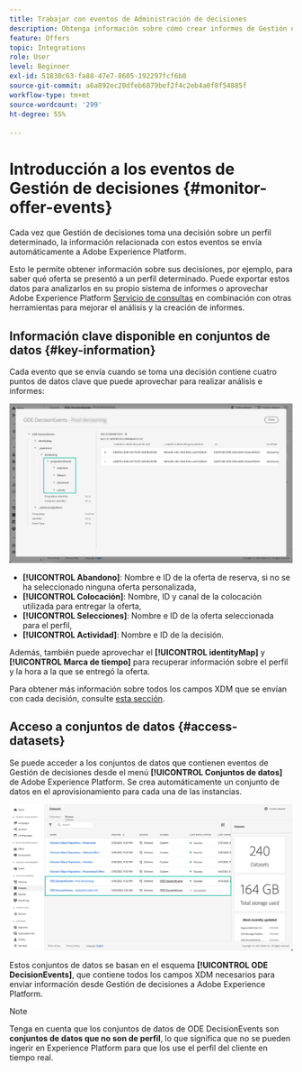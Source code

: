 ```yaml
---
title: Trabajar con eventos de Administración de decisiones
description: Obtenga información sobre cómo crear informes de Gestión de decisiones en Adobe Experience Platform.
feature: Offers
topic: Integrations
role: User
level: Beginner
exl-id: 51830c63-fa88-47e7-8605-192297fcf6b8
source-git-commit: a6a892ec20dfeb6879bef2f4c2eb4a0f8f54885f
workflow-type: tm+mt
source-wordcount: '299'
ht-degree: 55%

---
```


# Introducción a los eventos de Gestión de decisiones {#monitor-offer-events}

Cada vez que Gestión de decisiones toma una decisión sobre un perfil determinado, la información relacionada con estos eventos se envía automáticamente a Adobe Experience Platform.

Esto le permite obtener información sobre sus decisiones, por ejemplo, para saber qué oferta se presentó a un perfil determinado. Puede exportar estos datos para analizarlos en su propio sistema de informes o aprovechar Adobe Experience Platform [Servicio de consultas](https://experienceleague.adobe.com/docs/experience-platform/query/home.html?lang=es) en combinación con otras herramientas para mejorar el análisis y la creación de informes.

## Información clave disponible en conjuntos de datos {#key-information}

Cada evento que se envía cuando se toma una decisión contiene cuatro puntos de datos clave que puede aprovechar para realizar análisis e informes:

![](../assets/events-dataset-preview.png)

* **[!UICONTROL Abandono]**: Nombre e ID de la oferta de reserva, si no se ha seleccionado ninguna oferta personalizada,
* **[!UICONTROL Colocación]**: Nombre, ID y canal de la colocación utilizada para entregar la oferta,
* **[!UICONTROL Selecciones]**: Nombre e ID de la oferta seleccionada para el perfil,
* **[!UICONTROL Actividad]**: Nombre e ID de la decisión.

Además, también puede aprovechar el **[!UICONTROL identityMap]** y **[!UICONTROL Marca de tiempo]** para recuperar información sobre el perfil y la hora a la que se entregó la oferta.

Para obtener más información sobre todos los campos XDM que se envían con cada decisión, consulte [esta sección](xdm-fields.md).

## Acceso a conjuntos de datos {#access-datasets}

Se puede acceder a los conjuntos de datos que contienen eventos de Gestión de decisiones desde el menú **[!UICONTROL Conjuntos de datos]** de Adobe Experience Platform. Se crea automáticamente un conjunto de datos en el aprovisionamiento para cada una de las instancias.

![](../assets/events-datasets-list.png)

Estos conjuntos de datos se basan en el esquema **[!UICONTROL ODE DecisionEvents]**, que contiene todos los campos XDM necesarios para enviar información desde Gestión de decisiones a Adobe Experience Platform.

>[!NOTE]
>
>Tenga en cuenta que los conjuntos de datos de ODE DecisionEvents son **conjuntos de datos que no son de perfil**, lo que significa que no se pueden ingerir en Experience Platform para que los use el perfil del cliente en tiempo real.
